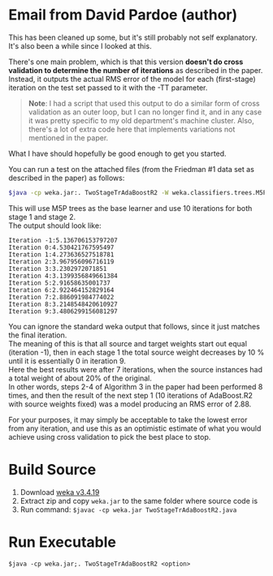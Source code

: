 # Email from David Pardoe (author)
This has been cleaned up some, but it's still probably not self explanatory.  
It's also been a while since I looked at this.

There's one main problem, which is that this version **doesn't do cross validation to determine the number of iterations** as described in the paper.
Instead, it outputs the actual RMS error of the model for each (first-stage) iteration on the test set passed to it with the -TT parameter.

> **Note**: I had a script that used this output to do a similar form of cross validation as an outer loop, but I can no longer find it, and in any case it was pretty specific to my old department's machine cluster.
Also, there's a lot of extra code here that implements variations not mentioned in the paper.

What I have should hopefully be good enough to get you started.

You can run a test on the attached files (from the Friedman #1 data set as described in the paper) as follows:
```bash
$java -cp weka.jar:. TwoStageTrAdaBoostR2 -W weka.classifiers.trees.M5P -M -R -Ratio -1  -S source.arff -t train.arff -T test.arff -TT test.arff -v -o -I 10 -II 10
```

This will use M5P trees as the base learner and use 10 iterations for both stage 1 and stage 2.  
The output should look like:

```
Iteration -1:5.136706153797207
Iteration 0:4.530421767595497
Iteration 1:4.273636527518781
Iteration 2:3.967956096716119
Iteration 3:3.2302972071851
Iteration 4:3.1399356849661384
Iteration 5:2.91658635001737
Iteration 6:2.922464152829164
Iteration 7:2.886091984774022
Iteration 8:3.2148548420610927
Iteration 9:3.4806299156081297
```

You can ignore the standard weka output that follows, since it just matches the final iteration.  
The meaning of this is that all source and target weights start out equal (iteration -1), then in each stage 1 the total source weight decreases by 10 % until it is essentially 0 in iteration 9.  
Here the best results were after 7 iterations, when the source instances had a total weight of about 20% of the original.  
In other words, steps 2-4 of Algorithm 3 in the paper had been performed 8 times, and then the result of the next step 1 (10 iterations of AdaBoost.R2 with source weights fixed) was a model producing an RMS error of 2.88.

For your purposes, it may simply be acceptable to take the lowest error from any iteration, and use this as an optimistic estimate of what you would achieve using cross validation to pick the best place to stop.

# Build Source
1. Download [weka v3.4.19](http://sourceforge.net/projects/weka/files/weka-3-4/3.4.19/weka-3-4-19.zip/download)
2. Extract zip and copy `weka.jar` to the same folder where source code is
3. Run command: `$javac -cp weka.jar TwoStageTrAdaBoostR2.java`

# Run Executable
`$java -cp weka.jar;. TwoStageTrAdaBoostR2 <option>`
